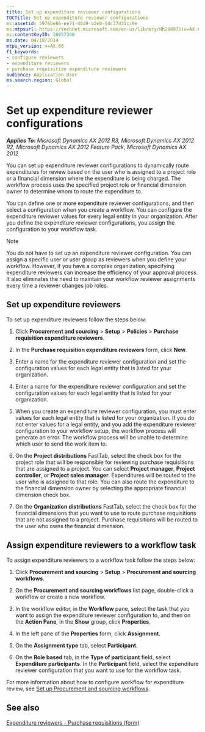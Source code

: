 ```yaml
---
title: Set up expenditure reviewer configurations
TOCTitle: Set up expenditure reviewer configurations
ms:assetid: 5976be66-ee71-48d9-a2eb-14c37d31cc9e
ms:mtpsurl: https://technet.microsoft.com/en-us/library/Hh208975(v=AX.60)
ms:contentKeyID: 36057348
ms.date: 04/18/2014
mtps_version: v=AX.60
f1_keywords:
- configure reviewers
- expenditure reviewers
- purchase requisition expenditure reviewers
audience: Application User
ms.search.region: Global
---
```


# Set up expenditure reviewer configurations 


_**Applies To:** Microsoft Dynamics AX 2012 R3, Microsoft Dynamics AX 2012 R2, Microsoft Dynamics AX 2012 Feature Pack, Microsoft Dynamics AX 2012_

You can set up expenditure reviewer configurations to dynamically route expenditures for review based on the user who is assigned to a project role or a financial dimension where the expenditure is being charged. The workflow process uses the specified project role or financial dimension owner to determine whom to route the expenditure to.

You can define one or more expenditure reviewer configurations, and then select a configuration when you create a workflow. You can configure the expenditure reviewer values for every legal entity in your organization. After you define the expenditure reviewer configurations, you assign the configuration to your workflow task.


> [!NOTE]
> <P>You do not have to set up an expenditure reviewer configuration. You can assign a specific user or user group as reviewers when you define your workflow. However, if you have a complex organization, specifying expenditure reviewers can increase the efficiency of your approval process. It also eliminates the need to maintain your workflow reviewer assignments every time a reviewer changes job roles.</P>



## Set up expenditure reviewers

To set up expenditure reviewers follow the steps below:

1.  Click **Procurement and sourcing** \> **Setup** \> **Policies** \> **Purchase requisition expenditure reviewers**.

2.  In the **Purchase requisition expenditure reviewers** form, click **New**.

3.  Enter a name for the expenditure reviewer configuration and set the configuration values for each legal entity that is listed for your organization.

4.  Enter a name for the expenditure reviewer configuration and set the configuration values for each legal entity that is listed for your organization.

5.  When you create an expenditure reviewer configuration, you must enter values for each legal entity that is listed for your organization. If you do not enter values for a legal entity, and you add the expenditure reviewer configuration to your workflow setup, the workflow process will generate an error. The workflow process will be unable to determine which user to send the work item to.

6.  On the **Project distributions** FastTab, select the check box for the project role that will be responsible for reviewing purchase requisitions that are assigned to a project. You can select **Project manager**, **Project controller**, or **Project sales manager**. Expenditures will be routed to the user who is assigned to that role. You can also route the expenditure to the financial dimension owner by selecting the appropriate financial dimension check box.

7.  On the **Organization distributions** FastTab, select the check box for the financial dimensions that you want to use to route purchase requisitions that are not assigned to a project. Purchase requisitions will be routed to the user who owns the financial dimension.

## Assign expenditure reviewers to a workflow task

To assign expenditure reviewers to a workflow task follow the steps below:

1.  Click **Procurement and sourcing** \> **Setup** \> **Procurement and sourcing workflows**.

2.  On the **Procurement and sourcing workflows** list page, double-click a workflow or create a new workflow.

3.  In the workflow editor, in the **Workflow** pane, select the task that you want to assign the expenditure reviewer configuration to, and then on the **Action Pane**, in the **Show** group, click **Properties**.

4.  In the left pane of the **Properties** form, click **Assignment**.

5.  On the **Assignment type** tab, select **Participant**.

6.  On the **Role based** tab, in the **Type of participant** field, select **Expenditure participants**. In the **Participant** field, select the expenditure reviewer configuration that you want to use for the workflow task.

For more information about how to configure workflow for expenditure review, see [Set up Procurement and sourcing workflows](set-up-procurement-and-sourcing-workflows.md).

## See also

[Expenditure reviewers - Purchase requisitions (form)](https://technet.microsoft.com/en-us/library/hh208667\(v=ax.60\))

  


